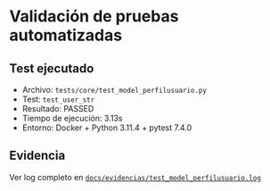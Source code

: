 # Validación de pruebas automatizadas

## Test ejecutado

- Archivo: `tests/core/test_model_perfilusuario.py`
- Test: `test_user_str`
- Resultado: PASSED
- Tiempo de ejecución: 3.13s
- Entorno: Docker + Python 3.11.4 + pytest 7.4.0

## Evidencia

Ver log completo en [`docs/evidencias/test_model_perfilusuario.log`](evidencias/test_model_perfilusuario.log)

